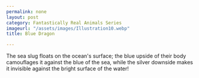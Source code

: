 ```yaml
---
permalink: none
layout: post
category: Fantastically Real Animals Series
imageurl: "/assets/images/Illustration10.webp"
title: Blue Dragon

---
```


The sea slug floats on the ocean's surface; the blue upside of their body camouflages it against the blue of the sea, while the silver downside makes it invisible against the bright surface of the water!
